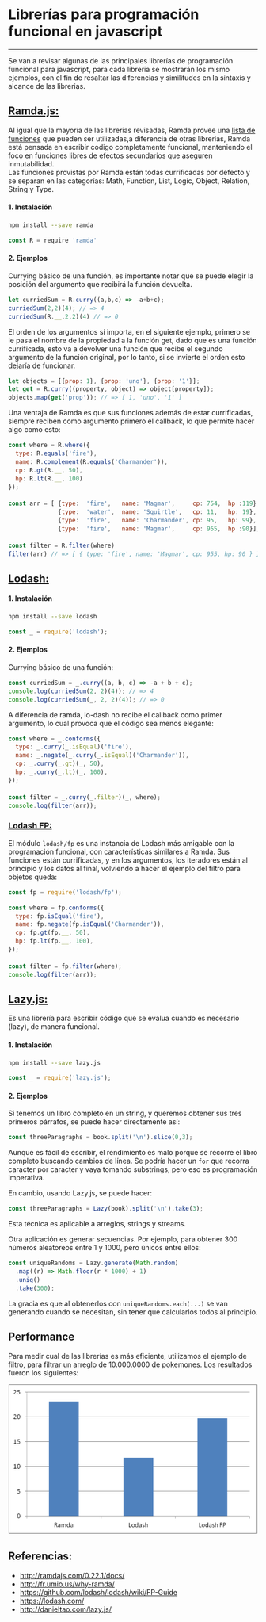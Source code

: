 # Librerías para programación funcional en javascript
---
Se van a revisar algunas de las principales librerías de programación funcional
para javascript, para cada libreria se mostrarán los mismo ejemplos, con el fin de resaltar las diferencias y similitudes en la sintaxis y alcance de las librerias.


## [Ramda.js: ](http://ramdajs.com/)
Al igual que la mayoría de las librerias revisadas, Ramda provee una [lista de funciones](http://ramdajs.com/0.22.1/docs/) que pueden ser utilizadas,a diferencia de otras librerías, Ramda está pensada en escribir codigo completamente funcional, manteniendo el foco en funciones libres de efectos secundarios que aseguren inmutabilidad.   
Las funciones provistas por Ramda están todas currificadas por defecto y se separan en las categorías: Math, Function, List, Logic, Object, Relation, String y Type.


#### 1. Instalación

```sh
npm install --save ramda
```

```javascript
const R = require 'ramda'
```

#### 2. Ejemplos
Currying básico de una función, es importante notar que se puede elegir la posición del argumento que recibirá la función devuelta.
```javascript
let curriedSum = R.curry((a,b,c) => -a+b+c);
curriedSum(2,2)(4); // => 4
curriedSum(R.__,2,2)(4) // => 0
```

El orden de los argumentos sí importa, en el siguiente ejemplo, primero se le pasa el nombre de la propiedad a la función get, dado que es una función currificada, esto va a devolver una función que recibe el segundo argumento de la función original, por lo tanto, si se invierte el orden esto dejaría de funcionar.

```javascript
let objects = [{prop: 1}, {prop: 'uno'}, {prop: '1'}];
let get = R.curry((property, object) => object[property]);
objects.map(get('prop')); // => [ 1, 'uno', '1' ]
```


Una ventaja de Ramda es que sus funciones además de estar currificadas, siempre reciben como argumento primero el callback, lo que permite hacer algo como esto:

```javascript
const where = R.where({
  type: R.equals('fire'),
  name: R.complement(R.equals('Charmander')),
  cp: R.gt(R.__, 50),
  hp: R.lt(R.__, 100)
});

const arr = [ {type:  'fire',   name: 'Magmar',     cp: 754,  hp :119},
              {type:  'water',  name: 'Squirtle',   cp: 11,   hp: 19},
              {type:  'fire',   name: 'Charmander', cp: 95,   hp: 99},
              {type:  'fire',   name: 'Magmar',     cp: 955,  hp :90}];      

const filter = R.filter(where)
filter(arr) // => [ { type: 'fire', name: 'Magmar', cp: 955, hp: 90 } ]
```



## [Lodash:](https://lodash.com/)

#### 1. Instalación

```sh
npm install --save lodash
```

```javascript
const _ = require('lodash');
```

#### 2. Ejemplos
Currying básico de una función:
```javascript
const curriedSum = _.curry((a, b, c) => -a + b + c);
console.log(curriedSum(2, 2)(4)); // => 4
console.log(curriedSum(_, 2, 2)(4)); // => 0
```


A diferencia de ramda, lo-dash no recibe el callback como primer argumento, lo cual provoca que el código sea menos elegante:
```javascript
const where = _.conforms({
  type: _.curry(_.isEqual)('fire'),
  name: _.negate(_.curry(_.isEqual)('Charmander')),
  cp: _.curry(_.gt)(_, 50),
  hp: _.curry(_.lt)(_, 100),
});

const filter = _.curry(_.filter)(_, where);
console.log(filter(arr));
```



### [Lodash FP:](https://github.com/lodash/lodash/wiki/FP-Guide)
El módulo `lodash/fp` es una instancia de Lodash más amigable con la programación funcional, con características similares a Ramda. Sus funciones están currificadas, y en los argumentos, los iteradores están al principio y los datos al final, volviendo a hacer el ejemplo del filtro para objetos queda:

```javascript
const fp = require('lodash/fp');
```

```javascript
const where = fp.conforms({
  type: fp.isEqual('fire'),
  name: fp.negate(fp.isEqual('Charmander')),
  cp: fp.gt(fp.__, 50),
  hp: fp.lt(fp.__, 100),
});

const filter = fp.filter(where);
console.log(filter(arr));
```



## [Lazy.js:](http://danieltao.com/lazy.js/)

Es una librería para escribir código que se evalua cuando es necesario (lazy), de manera funcional.

#### 1. Instalación

```sh
npm install --save lazy.js
```

```javascript
const _ = require('lazy.js');
```

#### 2. Ejemplos

Si tenemos un libro completo en un string, y queremos obtener sus tres primeros párrafos, se puede hacer directamente así:
```javascript
const threeParagraphs = book.split('\n').slice(0,3);
```
Aunque es fácil de escribir, el rendimiento es malo porque se recorre el libro completo buscando cambios de línea. Se podría hacer un `for` que recorra caracter por caracter y vaya tomando substrings, pero eso es programación imperativa.

En cambio, usando Lazy.js, se puede hacer:
```javascript
const threeParagraphs = Lazy(book).split('\n').take(3);
```

Esta técnica es aplicable a arreglos, strings y streams.

Otra aplicación es generar secuencias. Por ejemplo, para obtener 300 números aleatoreos entre 1 y 1000, pero únicos entre ellos:

```javascript
const uniqueRandoms = Lazy.generate(Math.random)
  .map((r) => Math.floor(r * 1000) + 1)
  .uniq()
  .take(300);
```
La gracia es que al obtenerlos con `uniqueRandoms.each(...)` se van generando cuando se necesitan, sin tener que calcularlos todos al principio.



## Performance
Para medir cual de las librerías es más eficiente, utilizamos el ejemplo de filtro, para filtrar un arreglo de 10.000.0000 de pokemones. Los resultados fueron los siguientes:

![](grafico.png)


## Referencias:
* http://ramdajs.com/0.22.1/docs/
* http://fr.umio.us/why-ramda/
* https://github.com/lodash/lodash/wiki/FP-Guide
* https://lodash.com/
* http://danieltao.com/lazy.js/
